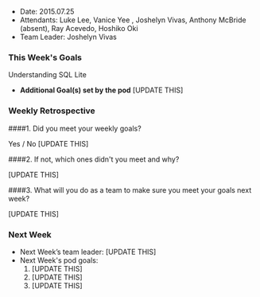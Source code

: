 * Date: 2015.07.25
* Attendants: Luke Lee, Vanice Yee , Joshelyn Vivas, Anthony McBride (absent), Ray Acevedo, Hoshiko Oki
* Team Leader: Joshelyn Vivas

### This Week's Goals
Understanding SQL Lite

* **Additional Goal(s) set by the pod** [UPDATE THIS]

### Weekly Retrospective

####1. Did you meet your weekly goals?

Yes / No [UPDATE THIS]

####2. If not, which ones didn't you meet and why?

[UPDATE THIS]

####3. What will you do as a team to make sure you meet your goals next week?

[UPDATE THIS]

### Next Week

* Next Week’s team leader: [UPDATE THIS]
* Next Week's pod goals:
  1. [UPDATE THIS]
  2. [UPDATE THIS]
  3. [UPDATE THIS]
